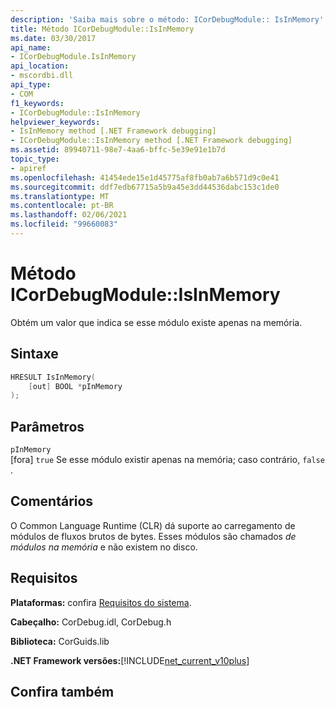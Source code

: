 ```yaml
---
description: 'Saiba mais sobre o método: ICorDebugModule:: IsInMemory'
title: Método ICorDebugModule::IsInMemory
ms.date: 03/30/2017
api_name:
- ICorDebugModule.IsInMemory
api_location:
- mscordbi.dll
api_type:
- COM
f1_keywords:
- ICorDebugModule::IsInMemory
helpviewer_keywords:
- IsInMemory method [.NET Framework debugging]
- ICorDebugModule::IsInMemory method [.NET Framework debugging]
ms.assetid: 89940711-98e7-4aa6-bffc-5e39e91e1b7d
topic_type:
- apiref
ms.openlocfilehash: 41454ede15e1d45775af8fb0ab7a6b571d9c0e41
ms.sourcegitcommit: ddf7edb67715a5b9a45e3dd44536dabc153c1de0
ms.translationtype: MT
ms.contentlocale: pt-BR
ms.lasthandoff: 02/06/2021
ms.locfileid: "99660083"
---
```

# <a name="icordebugmoduleisinmemory-method"></a>Método ICorDebugModule::IsInMemory

Obtém um valor que indica se esse módulo existe apenas na memória.  
  
## <a name="syntax"></a>Sintaxe  
  
```cpp  
HRESULT IsInMemory(  
    [out] BOOL *pInMemory  
);  
```  
  
## <a name="parameters"></a>Parâmetros  

 `pInMemory`  
 [fora] `true` Se esse módulo existir apenas na memória; caso contrário, `false` .  
  
## <a name="remarks"></a>Comentários  

 O Common Language Runtime (CLR) dá suporte ao carregamento de módulos de fluxos brutos de bytes. Esses módulos são chamados *de módulos na memória* e não existem no disco.  
  
## <a name="requirements"></a>Requisitos  

 **Plataformas:** confira [Requisitos do sistema](../../get-started/system-requirements.md).  
  
 **Cabeçalho:** CorDebug.idl, CorDebug.h  
  
 **Biblioteca:** CorGuids.lib  
  
 **.NET Framework versões:**[!INCLUDE[net_current_v10plus](../../../../includes/net-current-v10plus-md.md)]  
  
## <a name="see-also"></a>Confira também

